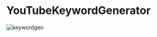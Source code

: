 # YouTubeKeywordGenerator
![keywordgen](https://github.com/user-attachments/assets/cb644e81-4b79-4cfc-ae92-36d924497dd6)


